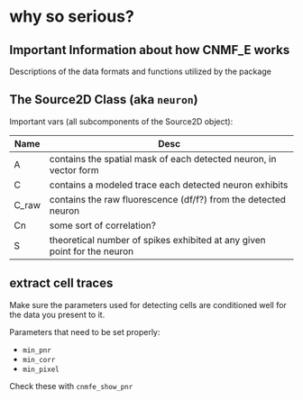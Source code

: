 # why so serious?

## Important Information about how CNMF_E works

Descriptions of the data formats and functions utilized by the package

## The Source2D Class (aka `neuron`)

Important vars (all subcomponents of the Source2D object):

| Name | Desc |
|------|------|
| A | contains the spatial mask of each detected neuron, in vector form |
| C | contains a modeled trace each detected neuron exhibits |
| C_raw | contains the raw fluorescence (df/f?) from the detected neuron |
| Cn | some sort of correlation? |
| S | theoretical number of spikes exhibited at any given point for the neuron |

## extract cell traces

Make sure the parameters used for detecting cells are conditioned well for the
data you present to it.

Parameters that need to be set properly:
- `min_pnr`
- `min_corr`
- `min_pixel`

Check these with `cnmfe_show_pnr`
